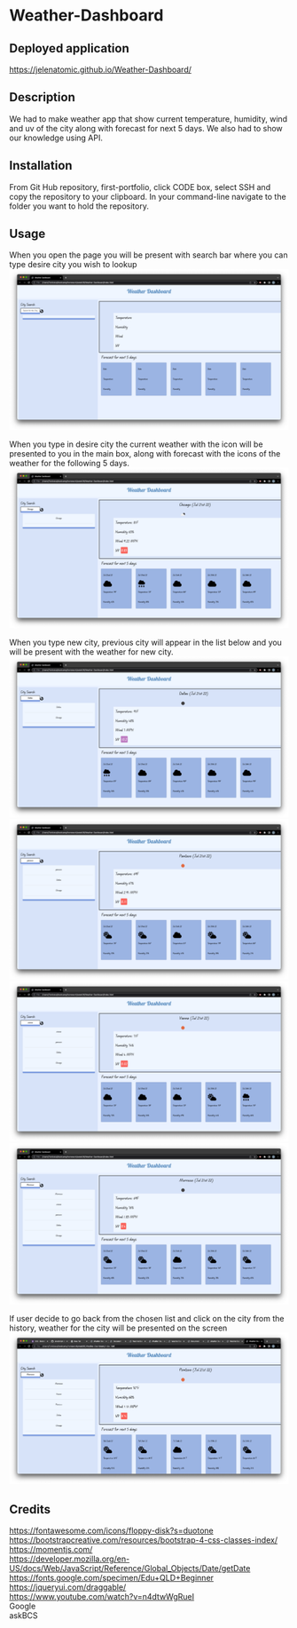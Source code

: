 # Weather-Dashboard




 
 ## Deployed application
 https://jelenatomic.github.io/Weather-Dashboard/


## Description 
We had to make weather app that show current temperature, humidity, wind and uv of the city along with forecast for next 5 days. 
We also had to show our knowledge using API.

## Installation
From Git Hub repository, first-portfolio, click CODE box, select SSH and copy the repository to your clipboard.  In your command-line navigate to the folder you want to hold the repository. 
  

## Usage
When you open the page you will be present with search bar where you can type desire city you wish to lookup
![](./assets/first.png)

When you type in desire city the current weather with the icon will be presented to you in the main box, along with forecast with the icons of the weather for the following 5 days.
![](./assets/chicago.png)

When you type new city, previous city will appear in the list below and you will be present with the weather for new city.
![](./assets/dallas.png)
![](./assets/pancevo.png)
![](./assets/vienna.png)
![](./assets/morrocco.png)

If user decide to go back from the chosen list and click on the city from the history, weather for the city will be presented on the screen
![](./assets/Screen%20Shot%202022-07-21%20at%2011.20.03%20PM.png)




## Credits
https://fontawesome.com/icons/floppy-disk?s=duotone
<br>
https://bootstrapcreative.com/resources/bootstrap-4-css-classes-index/
<br>
https://momentjs.com/
<br>
https://developer.mozilla.org/en-US/docs/Web/JavaScript/Reference/Global_Objects/Date/getDate
<br>
https://fonts.google.com/specimen/Edu+QLD+Beginner
<br>
https://jqueryui.com/draggable/
<br> 
https://www.youtube.com/watch?v=n4dtwWgRueI
<br>
Google
<Br>
askBCS
